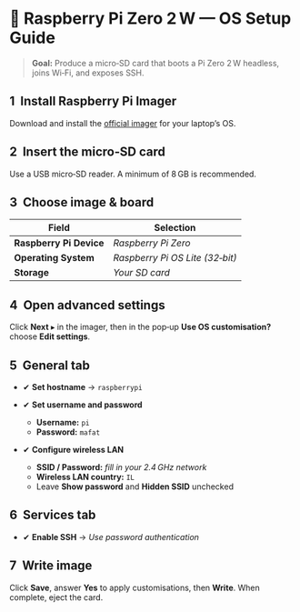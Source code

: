 # 🔧 Raspberry Pi Zero 2 W — OS Setup Guide

> **Goal:** Produce a micro‑SD card that boots a Pi Zero 2 W headless, joins Wi‑Fi, and exposes SSH.

## 1  Install Raspberry Pi Imager

Download and install the [official imager](https://www.raspberrypi.com/software/) for your laptop’s OS.

## 2  Insert the micro‑SD card

Use a USB micro‑SD reader. A minimum of 8 GB is recommended.

## 3  Choose image & board

| Field                   | Selection                       |
| ----------------------- | ------------------------------- |
| **Raspberry Pi Device** | *Raspberry Pi Zero*             |
| **Operating System**    | *Raspberry Pi OS Lite (32‑bit)* |
| **Storage**             | *Your SD card*                  |

## 4  Open advanced settings

Click **Next** ▸ in the imager, then in the pop‑up **Use OS customisation?** choose **Edit settings**.

## 5  General tab

* ✔ **Set hostname** → `raspberrypi`
* ✔ **Set username and password**

  * **Username:** `pi`
  * **Password:** `mafat`
* ✔ **Configure wireless LAN**

  * **SSID / Password:** *fill in your 2.4 GHz network*
  * **Wireless LAN country:** `IL`
  * Leave **Show password** and **Hidden SSID** unchecked

## 6  Services tab

* ✔ **Enable SSH** → *Use password authentication*

## 7  Write image

Click **Save**, answer **Yes** to apply customisations, then **Write**.  When complete, eject the card.